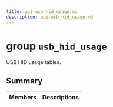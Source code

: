 ```yaml
---
title: api-usb_hid_usage.md
description: api-usb_hid_usage.md
---
```

# group `usb_hid_usage` 

USB HID usage tables.

## Summary

 Members                        | Descriptions                                
--------------------------------|---------------------------------------------


